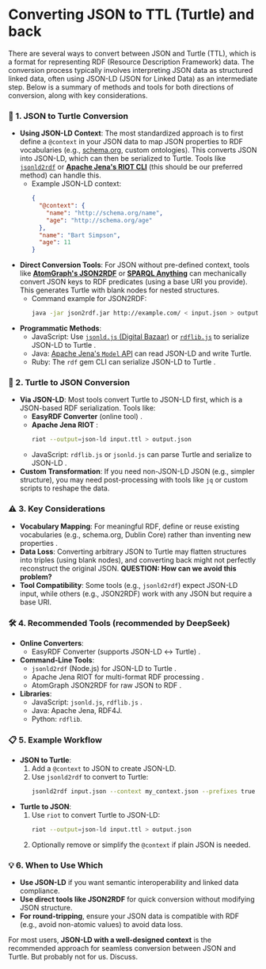 # Converting JSON to TTL (Turtle) and back

There are several ways to convert between JSON and Turtle (TTL), which is a format for representing RDF (Resource Description Framework) data. The conversion process typically involves interpreting JSON data as structured linked data, often using JSON-LD (JSON for Linked Data) as an intermediate step. Below is a summary of methods and tools for both directions of conversion, along with key considerations.

### 🔧 1. **JSON to Turtle Conversion**

- **Using JSON-LD Context**: The most standardized approach is to first define a `@context` in your JSON data to map JSON properties to RDF vocabularies (e.g., [schema.org](https://schema.org/), custom ontologies). This converts JSON into JSON-LD, which can then be serialized to Turtle. Tools like [`jsonld2rdf`](https://json-ld.org/spec/latest/json-ld-rdf/) or **[Apache Jena's RIOT CLI](https://jena.apache.org/documentation/io/)** (this should be our preferred method) can handle this.
  - Example JSON-LD context:
    ```json
    {
      "@context": {
        "name": "http://schema.org/name",
        "age": "http://schema.org/age"
      },
      "name": "Bart Simpson",
      "age": 11
    }
    ```
- **Direct Conversion Tools**: For JSON without pre-defined context, tools like **[AtomGraph's JSON2RDF](https://github.com/AtomGraph/JSON2RDF)** or **[SPARQL Anything](https://github.com/SPARQL-Anything/sparql.anything)** can mechanically convert JSON keys to RDF predicates (using a base URI you provide). This generates Turtle with blank nodes for nested structures.
  - Command example for JSON2RDF:
    ```bash
    java -jar json2rdf.jar http://example.com/ < input.json > output.ttl
    ```
- **Programmatic Methods**:
  - JavaScript: Use [`jsonld.js` (Digital Bazaar)](https://github.com/digitalbazaar/jsonld.js) or [`rdflib.js`](https://github.com/linkeddata/rdflib.js) to serialize JSON-LD to Turtle .
  - Java: [Apache Jena's `Model` API](https://jena.apache.org/documentation/javadoc/jena/org.apache.jena.core/org/apache/jena/rdf/model/Model.html) can read JSON-LD and write Turtle.
  - Ruby: The `rdf` gem CLI can serialize JSON-LD to Turtle .

### 🔄 2. **Turtle to JSON Conversion**

- **Via JSON-LD**: Most tools convert Turtle to JSON-LD first, which is a JSON-based RDF serialization. Tools like:
  - **EasyRDF Converter** (online tool) .
  - **Apache Jena RIOT** :
    ```bash
    riot --output=json-ld input.ttl > output.json
    ```
  - JavaScript: `rdflib.js` or `jsonld.js` can parse Turtle and serialize to JSON-LD .
- **Custom Transformation**: If you need non-JSON-LD JSON (e.g., simpler structure), you may need post-processing with tools like `jq` or custom scripts to reshape the data.

### ⚠️ 3. **Key Considerations**

- **Vocabulary Mapping**: For meaningful RDF, define or reuse existing vocabularies (e.g., schema.org, Dublin Core) rather than inventing new properties .
- **Data Loss**: Converting arbitrary JSON to Turtle may flatten structures into triples (using blank nodes), and converting back might not perfectly reconstruct the original JSON. **QUESTION: How can we avoid this problem?**
- **Tool Compatibility**: Some tools (e.g., `jsonld2rdf`) expect JSON-LD input, while others (e.g., JSON2RDF) work with any JSON but require a base URI.

### 🛠️ 4. **Recommended Tools** (recommended by DeepSeek)

- **Online Converters**:
  - EasyRDF Converter (supports JSON-LD ↔ Turtle) .
- **Command-Line Tools**:
  - `jsonld2rdf` (Node.js) for JSON-LD to Turtle .
  - Apache Jena RIOT for multi-format RDF processing .
  - AtomGraph JSON2RDF for raw JSON to RDF .
- **Libraries**:
  - JavaScript: `jsonld.js`, `rdflib.js` .
  - Java: Apache Jena, RDF4J.
  - Python: `rdflib`.

### 📋 5. **Example Workflow**

- **JSON to Turtle**:
  1.  Add a `@context` to JSON to create JSON-LD.
  2.  Use `jsonld2rdf` to convert to Turtle:
      ```bash
      jsonld2rdf input.json --context my_context.json --prefixes true > output.ttl
      ```
- **Turtle to JSON**:
  1.  Use `riot` to convert Turtle to JSON-LD:
      ```bash
      riot --output=json-ld input.ttl > output.json
      ```
  2.  Optionally remove or simplify the `@context` if plain JSON is needed.

### 💡 6. **When to Use Which**

- **Use JSON-LD** if you want semantic interoperability and linked data compliance.
- **Use direct tools like JSON2RDF** for quick conversion without modifying JSON structure.
- **For round-tripping**, ensure your JSON data is compatible with RDF (e.g., avoid non-atomic values) to avoid data loss.

For most users, **JSON-LD with a well-designed context** is the recommended approach for seamless conversion between JSON and Turtle. But probably not for us. Discuss.
